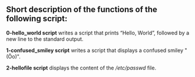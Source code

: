 ## Short description of the functions of the following script:

**0-hello_world script** writes a script that prints “Hello, World”, followed by a new line to the standard output.

**1-confused_smiley script** writes a script that displays a confused smiley "(Ôo)".

**2-hellofile script** displays the content of the */etc/passwd* file.
